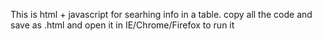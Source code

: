 This is html + javascript for searhing info in a table.
copy all the code and save as .html and open it in IE/Chrome/Firefox to run it
